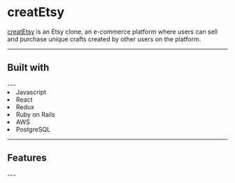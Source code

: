 <h1>creatEtsy</h1>

[creatEtsy](https://createtsy.herokuapp.com/#/) is an Etsy clone, an e-commerce platform where users can sell and purchase unique crafts created by other users on the platform.

---

<h2>Built with</h2>
---
<li>Javascript</li>
<li>React</li>
<li>Redux</li>
<li>Ruby on Rails</li>
<li>AWS</li>
<li>PostgreSQL</li>

---
<h2>Features</h2>
---